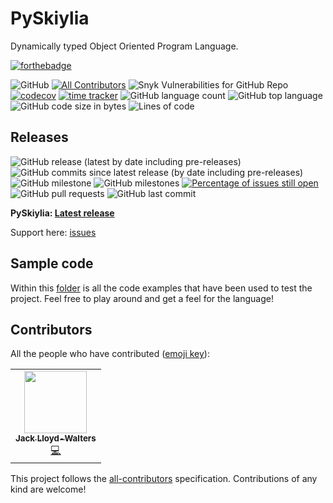 # PySkiylia
Dynamically typed Object Oriented Program Language.

[![forthebadge](https://forthebadge.com/images/badges/made-with-python.svg)](https://forthebadge.com)

![GitHub](https://img.shields.io/github/license/SK1Y101/PySkiylia)
[![All Contributors](https://img.shields.io/badge/all_contributors-1-orange.svg?style=flat)](#contributors-)
![Snyk Vulnerabilities for GitHub Repo](https://img.shields.io/snyk/vulnerabilities/github/SK1Y101/PySkiylia)
[![codecov](https://codecov.io/gh/SK1Y101/PySkiylia/branch/main/graph/badge.svg?token=DRJ67ZQA7M)](https://codecov.io/gh/SK1Y101/PySkiylia)
[![time tracker](https://wakatime.com/badge/github/SK1Y101/PySkiylia.svg?style=flat-square)](https://wakatime.com/badge/github/SK1Y101/PySkiylia)
![GitHub language count](https://img.shields.io/github/languages/count/SK1Y101/PySkiylia)
![GitHub top language](https://img.shields.io/github/languages/top/SK1Y101/PySkiylia)
![GitHub code size in bytes](https://img.shields.io/github/languages/code-size/SK1Y101/PySkiylia)
![Lines of code](https://img.shields.io/tokei/lines/github.com/SK1Y101/PySkiylia)

## Releases

![GitHub release (latest by date including pre-releases)](https://img.shields.io/github/v/release/SK1Y101/PySkiylia?include_prereleases)
![GitHub commits since latest release (by date including pre-releases)](https://img.shields.io/github/commits-since/SK1Y101/PySkiylia/latest?include_prereleases)
![GitHub milestone](https://img.shields.io/github/milestones/progress/SK1Y101/PySkiylia/1)
![GitHub milestones](https://img.shields.io/github/milestones/open/SK1Y101/PySkiylia)
[![Percentage of issues still open](http://isitmaintained.com/badge/open/SK1Y101/PySkiylia.svg)](http://isitmaintained.com/project/SK1Y101/PySkiylia "Percentage of issues still open")
![GitHub pull requests](https://img.shields.io/github/issues-pr-raw/SK1Y101/PySkiylia)
![GitHub last commit](https://img.shields.io/github/last-commit/SK1Y101/PySkiylia)

**PySkiylia: [Latest release]**

Support here: [issues]

## Sample code

Within this [folder] is all the code examples that have been used to test the project. Feel free to play around and get a feel for the language!

## Contributors

All the people who have contributed ([emoji key](https://allcontributors.org/docs/en/emoji-key)):
<!-- ALL-CONTRIBUTORS-LIST:START - Do not remove or modify this section -->
<!-- prettier-ignore-start -->
<!-- markdownlint-disable -->
<table>
  <tr>
    <td align="center"><a href="https://github.com/SK1Y101"><img src="https://avatars.githubusercontent.com/u/8695579?v=4?s=100" width="100px;" alt=""/><br /><sub><b>Jack Lloyd-Walters</b></sub></a><br /><a href="https://github.com/SK1Y101/PySkiylia/commits?author=SK1Y101" title="Code">💻</a></td>
  </tr>
</table>

<!-- markdownlint-restore -->
<!-- prettier-ignore-end -->

<!-- ALL-CONTRIBUTORS-LIST:END -->

This project follows the [all-contributors](https://allcontributors.org) specification.
Contributions of any kind are welcome!

[Latest release]: https://github.com/SK1Y101/PySkiylia/releases
[issues]: https://github.com/SK1Y101/PySkiylia/issues
[folder]: https://github.com/SK1Y101/PySkiylia/tree/main/ExampleCode
